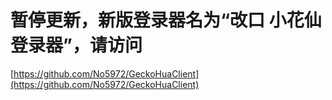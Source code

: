# 暂停更新，新版登录器名为“改口 小花仙登录器”，请访问
[https://github.com/No5972/GeckoHuaClient](https://github.com/No5972/GeckoHuaClient)
